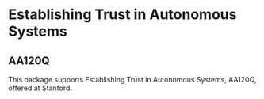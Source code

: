 # Establishing Trust in Autonomous Systems
## AA120Q

This package supports Establishing Trust in Autonomous Systems, AA120Q, offered at Stanford.
